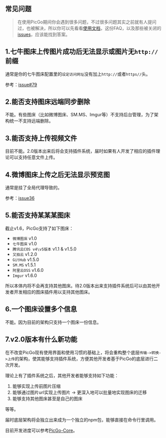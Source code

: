 ## 常见问题

> 在使用PicGo期间你会遇到很多问题，不过很多问题其实之前就有人提问过，也被解决，所以你可以先看看[使用文档](https://github.com/Molunerfinn/PicGo/wiki/%E8%AF%A6%E7%BB%86%E7%AA%97%E5%8F%A3%E7%9A%84%E4%BD%BF%E7%94%A8#%E8%87%AA%E5%AE%9A%E4%B9%89%E5%BF%AB%E6%8D%B7%E9%94%AE)，这份FAQ，以及那些被关闭的[issues](https://github.com/Molunerfinn/PicGo/issues?q=is%3Aissue+is%3Aclosed)，应该能找到答案。

## 1.七牛图床上传图片成功后无法显示或图片无`http://`前缀

通常是你的七牛图床配置里的`设定访问网址`没有加上`http://`或者`https//`头。

参考：[issue#79](https://github.com/Molunerfinn/PicGo/issues/79)

## 2.能否支持图床远端同步删除

不能。有些图床（比如微博图床、SM.MS、Imgur等）不支持后台管理，为了架构统一不支持远端删除。

## 3.能否支持上传视频文件

目前不能。2.0版本出来后将会支持插件系统，届时如果有人开发了相应的插件理论可以支持任意文件上传。

## 4.微博图床上传之后无法显示预览图

通常是挂了全局代理导致的。

参考：[issue36](https://github.com/Molunerfinn/PicGo/issues/36)

## 5.能否支持某某某图床

截止v1.6，PicGo支持了如下图床：

- `微博图床` v1.0
- `七牛图床` v1.0
- `腾讯云COS v4\v5版本` v1.1 & v1.5.0
- `又拍云` v1.2.0
- `GitHub` v1.5.0
- `SM.MS` v1.5.1
- `阿里云OSS` v1.6.0
- `Imgur` v1.6.0

所以本体内将不会再支持其他图床。待2.0版本出来支持插件系统后可以由其他开发者开发相应的图床插件用以支持其他图床。

## 6.一个图床设置多个信息

不能。因为目前的架构只支持一个图床一份信息。

## 7.v2.0版本有什么新功能

在不改变PicGo现有使用界面和使用习惯的基础上，将会重构整个底层`传输->转换->上传`的架构，使其能够支持插件系统，方便其他开发者基于PicGo的底层进行二次开发。

理论上有了插件系统之后，其他开发者能够支持如下功能：

1. 能够实现上传前图片压缩
2. 能够通过图片url实现上传图片 -> 更深入地可以批量地实现图床的迁移
3. 能够支持其他图床甚至是自己的图床

等等。

届时底层架构将会独立出来成为一个独立的npm包，能够直接在命令行里调用。

目前开发进度可以参考[PicGo-Core](https://github.com/Molunerfinn/PicGo-Core)。
